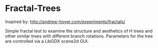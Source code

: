 Fractal-Trees
=============

Inspired by: http://andrew-hoyer.com/experiments/fractals/

Simple fractal test to examine the structure and aesthetics of H trees and other similar trees with different branch rotations. Parameters for the tree are controlled via a LibGDX scene2d GUI. 
